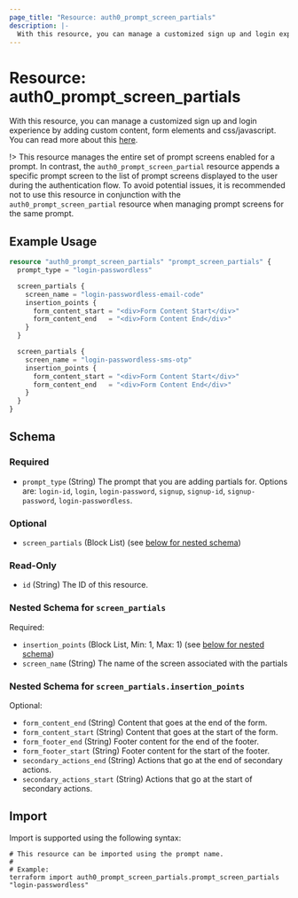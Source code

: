 ```yaml
---
page_title: "Resource: auth0_prompt_screen_partials"
description: |-
  With this resource, you can manage a customized sign up and login experience by adding custom content, form elements and css/javascript. You can read more about this here https://auth0.com/docs/customize/universal-login-pages/customize-signup-and-login-prompts.
---
```


# Resource: auth0_prompt_screen_partials

With this resource, you can manage a customized sign up and login experience by adding custom content, form elements and css/javascript. You can read more about this [here](https://auth0.com/docs/customize/universal-login-pages/customize-signup-and-login-prompts).

!> This resource manages the entire set of prompt screens enabled for a prompt. In contrast, the `auth0_prompt_screen_partial`
resource appends a specific prompt screen to the list of prompt screens displayed to the user during the authentication flow.
 To avoid potential issues, it is recommended not to use this resource in conjunction with the `auth0_prompt_screen_partial`
 resource when managing prompt screens for the same prompt.

## Example Usage

```terraform
resource "auth0_prompt_screen_partials" "prompt_screen_partials" {
  prompt_type = "login-passwordless"

  screen_partials {
    screen_name = "login-passwordless-email-code"
    insertion_points {
      form_content_start = "<div>Form Content Start</div>"
      form_content_end   = "<div>Form Content End</div>"
    }
  }

  screen_partials {
    screen_name = "login-passwordless-sms-otp"
    insertion_points {
      form_content_start = "<div>Form Content Start</div>"
      form_content_end   = "<div>Form Content End</div>"
    }
  }
}
```

<!-- schema generated by tfplugindocs -->
## Schema

### Required

- `prompt_type` (String) The prompt that you are adding partials for. Options are: `login-id`, `login`, `login-password`, `signup`, `signup-id`, `signup-password`, `login-passwordless`.

### Optional

- `screen_partials` (Block List) (see [below for nested schema](#nestedblock--screen_partials))

### Read-Only

- `id` (String) The ID of this resource.

<a id="nestedblock--screen_partials"></a>
### Nested Schema for `screen_partials`

Required:

- `insertion_points` (Block List, Min: 1, Max: 1) (see [below for nested schema](#nestedblock--screen_partials--insertion_points))
- `screen_name` (String) The name of the screen associated with the partials

<a id="nestedblock--screen_partials--insertion_points"></a>
### Nested Schema for `screen_partials.insertion_points`

Optional:

- `form_content_end` (String) Content that goes at the end of the form.
- `form_content_start` (String) Content that goes at the start of the form.
- `form_footer_end` (String) Footer content for the end of the footer.
- `form_footer_start` (String) Footer content for the start of the footer.
- `secondary_actions_end` (String) Actions that go at the end of secondary actions.
- `secondary_actions_start` (String) Actions that go at the start of secondary actions.

## Import

Import is supported using the following syntax:

```shell
# This resource can be imported using the prompt name.
#
# Example:
terraform import auth0_prompt_screen_partials.prompt_screen_partials "login-passwordless"
```
